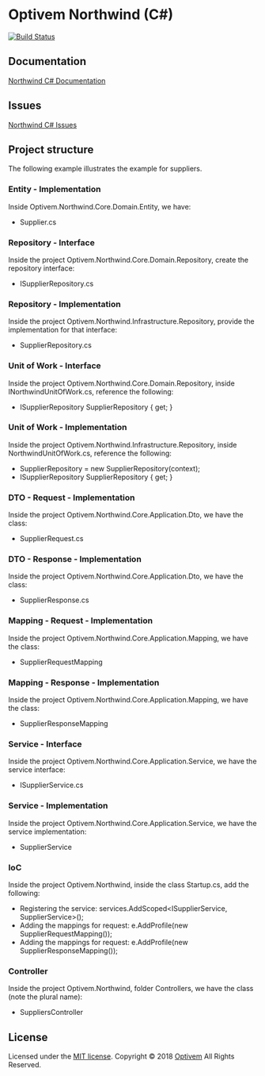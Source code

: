 # Optivem Northwind (C#)

[![Build Status](https://travis-ci.org/optivem/northwind-csharp.svg?branch=master)](https://travis-ci.org/optivem/northwind-csharp)

## Documentation

[Northwind C# Documentation](https://opensource.optivem.com/northwind-csharp)

## Issues

[Northwind C# Issues](https://github.com/optivem/northwind-csharp/issues)

## Project structure

The following example illustrates the example for suppliers.

### Entity - Implementation

Inside Optivem.Northwind.Core.Domain.Entity, we have:
* Supplier.cs

<script src="https://gist-it.appspot.com/github/optivem/northwind-csharp/blob/master/src/Optivem.Northwind.Core.Domain.Entity/Supplier.cs"></script>

### Repository - Interface

Inside the project Optivem.Northwind.Core.Domain.Repository, create the repository interface:
* ISupplierRepository.cs

<script src="https://gist-it.appspot.com/github/optivem/northwind-csharp/blob/master/src/Optivem.Northwind.Core.Domain.Repository/ISupplierRepository.cs"></script>

### Repository - Implementation

Inside the project Optivem.Northwind.Infrastructure.Repository, provide the implementation for that interface:
* SupplierRepository.cs

<script src="https://gist-it.appspot.com/github/optivem/northwind-csharp/blob/master/src/Optivem.Northwind.Infrastructure.Repository/SupplierRepository.cs"></script>

### Unit of Work - Interface

Inside the project Optivem.Northwind.Core.Domain.Repository, inside INorthwindUnitOfWork.cs, reference the following:
* ISupplierRepository SupplierRepository { get; }

<script src="https://gist-it.appspot.com/github/optivem/northwind-csharp/blob/master/src/Optivem.Northwind.Core.Domain.Repository/INorthwindUnitOfWork.cs"></script>

### Unit of Work - Implementation

Inside the project Optivem.Northwind.Infrastructure.Repository, inside NorthwindUnitOfWork.cs, reference the following:
* SupplierRepository = new SupplierRepository(context);
* ISupplierRepository SupplierRepository { get; }

<script src="https://gist-it.appspot.com/github/optivem/northwind-csharp/blob/master/src/Optivem.Northwind.Infrastructure.Repository/NorthwindUnitOfWork.cs"></script>

### DTO - Request - Implementation

Inside the project Optivem.Northwind.Core.Application.Dto, we have the class:
* SupplierRequest.cs

<script src="https://gist-it.appspot.com/github/optivem/northwind-csharp/blob/master/src/Optivem.Northwind.Core.Application.Dto/SupplierRequest.cs"></script>

### DTO - Response - Implementation

Inside the project Optivem.Northwind.Core.Application.Dto, we have the class:
* SupplierResponse.cs

<script src="https://gist-it.appspot.com/github/optivem/northwind-csharp/blob/master/src/Optivem.Northwind.Core.Application.Dto/SupplierResponse.cs"></script>

### Mapping - Request - Implementation

Inside the project Optivem.Northwind.Core.Application.Mapping, we have the class:
* SupplierRequestMapping

<script src="https://gist-it.appspot.com/github/optivem/northwind-csharp/blob/master/src/Optivem.Northwind.Core.Application.Mapping/SupplierRequestMapping.cs"></script>

### Mapping - Response - Implementation

Inside the project Optivem.Northwind.Core.Application.Mapping, we have the class:
* SupplierResponseMapping

<script src="https://gist-it.appspot.com/github/optivem/northwind-csharp/blob/master/src/Optivem.Northwind.Core.Application.Mapping/SupplierResponseMapping.cs"></script>

### Service - Interface

Inside the project Optivem.Northwind.Core.Application.Service, we have the service interface:
* ISupplierService.cs

<script src="https://gist-it.appspot.com/github/optivem/northwind-csharp/blob/master/src/Optivem.Northwind.Core.Application.Service/ISupplierService.cs"></script>

### Service - Implementation

Inside the project Optivem.Northwind.Core.Application.Service, we have the service implementation:
* SupplierService

<script src="https://gist-it.appspot.com/github/optivem/northwind-csharp/blob/master/src/Optivem.Northwind.Core.Application.Service/SupplierService.cs"></script>

### IoC

Inside the project Optivem.Northwind, inside the class Startup.cs, add the following:
* Registering the service: services.AddScoped<ISupplierService, SupplierService>();
* Adding the mappings for request: e.AddProfile(new SupplierRequestMapping());
* Adding the mappings for request: e.AddProfile(new SupplierResponseMapping());


<script src="https://gist-it.appspot.com/github/optivem/northwind-csharp/blob/master/src/Optivem.Northwind/Startup.cs"></script>

### Controller

Inside the project Optivem.Northwind, folder Controllers, we have the class (note the plural name):
* SuppliersController

<script src="https://gist-it.appspot.com/github/optivem/northwind-csharp/blob/master/src/Optivem.Northwind/Controllers/SuppliersController.cs"></script>

## License

Licensed under the [MIT license](http://opensource.org/licenses/mit-license.php). Copyright © 2018 [Optivem](https://www.optivem.com/) All Rights Reserved. 
